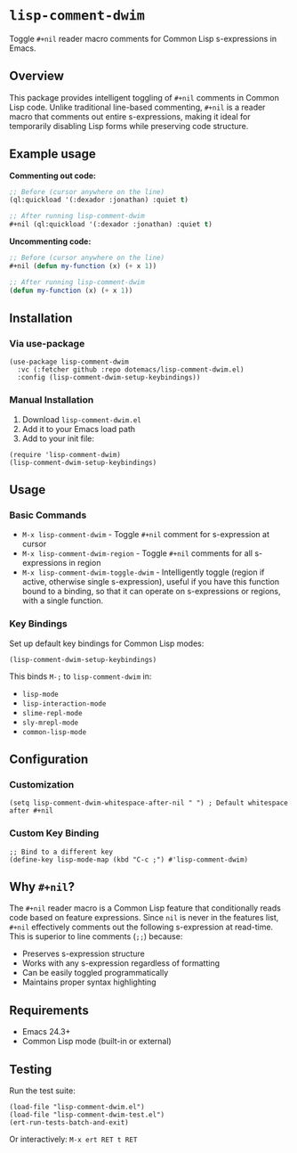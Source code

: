 # `lisp-comment-dwim`

Toggle `#+nil` reader macro comments for Common Lisp s-expressions in Emacs.

## Overview

This package provides intelligent toggling of `#+nil` comments in
Common Lisp code. Unlike traditional line-based commenting, `#+nil` is
a reader macro that comments out entire s-expressions, making it ideal
for temporarily disabling Lisp forms while preserving code structure.

## Example usage

**Commenting out code:**
```lisp
;; Before (cursor anywhere on the line)
(ql:quickload '(:dexador :jonathan) :quiet t)

;; After running lisp-comment-dwim
#+nil (ql:quickload '(:dexador :jonathan) :quiet t)
```

**Uncommenting code:**
```lisp
;; Before (cursor anywhere on the line)
#+nil (defun my-function (x) (+ x 1))

;; After running lisp-comment-dwim
(defun my-function (x) (+ x 1))
```

## Installation

### Via use-package

```elisp
(use-package lisp-comment-dwim
  :vc (:fetcher github :repo dotemacs/lisp-comment-dwim.el)
  :config (lisp-comment-dwim-setup-keybindings))
```

### Manual Installation

1. Download `lisp-comment-dwim.el`
2. Add it to your Emacs load path
3. Add to your init file:

```elisp
(require 'lisp-comment-dwim)
(lisp-comment-dwim-setup-keybindings)
```

## Usage

### Basic Commands

- `M-x lisp-comment-dwim` - Toggle `#+nil` comment for s-expression at
  cursor
- `M-x lisp-comment-dwim-region` - Toggle `#+nil` comments for all
  s-expressions in region
- `M-x lisp-comment-dwim-toggle-dwim` - Intelligently toggle (region
  if active, otherwise single s-expression), useful if you have this
  function bound to a binding, so that it can operate on s-expressions
  or regions, with a single function.

### Key Bindings

Set up default key bindings for Common Lisp modes:

```elisp
(lisp-comment-dwim-setup-keybindings)
```

This binds `M-;` to `lisp-comment-dwim` in:
- `lisp-mode`
- `lisp-interaction-mode`
- `slime-repl-mode`
- `sly-mrepl-mode`
- `common-lisp-mode`


## Configuration

### Customization

```elisp
(setq lisp-comment-dwim-whitespace-after-nil " ") ; Default whitespace after #+nil
```

### Custom Key Binding

```elisp
;; Bind to a different key
(define-key lisp-mode-map (kbd "C-c ;") #'lisp-comment-dwim)
```

## Why `#+nil`?

The `#+nil` reader macro is a Common Lisp feature that conditionally
reads code based on feature expressions. Since `nil` is never in the
features list, `#+nil` effectively comments out the following
s-expression at read-time. This is superior to line comments (`;;`)
because:

- Preserves s-expression structure
- Works with any s-expression regardless of formatting
- Can be easily toggled programmatically
- Maintains proper syntax highlighting

## Requirements

- Emacs 24.3+
- Common Lisp mode (built-in or external)

## Testing

Run the test suite:

```elisp
(load-file "lisp-comment-dwim.el")
(load-file "lisp-comment-dwim-test.el")
(ert-run-tests-batch-and-exit)
```

Or interactively: `M-x ert RET t RET`
